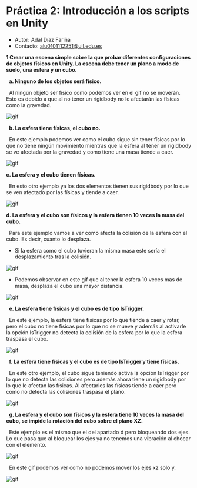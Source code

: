 # Práctica 2: Introducción a los scripts en Unity

- Autor: Adal Díaz Fariña
- Contacto: alu0101112251@ull.edu.es

**1 Crear una escena simple sobre la que probar diferentes configuraciones de objetos físicos en Unity. La escena debe tener un plano a modo de suelo, una esfera y un cubo.**

&nbsp;&nbsp;**a. Ninguno de los objetos será físico.**

&nbsp;&nbsp;Al ningún objeto ser físico como podemos ver en el gif no se moverán. Esto es debido a que al no tener un rigidbody no le afectarán las físicas como la gravedad.

  ![gif](gif/1_a.gif)

&nbsp;&nbsp;**b. La esfera tiene físicas, el cubo no.**

&nbsp;&nbsp;En este ejemplo podemos ver como el cubo sigue sin tener físicas por lo que no tiene ningún movimiento mientras que la esfera al tener un rigidbody se ve afectada por la gravedad y como tiene una masa tiende a caer.

  ![gif](gif/1_b.gif)

  **c. La esfera y el cubo tienen físicas.**

&nbsp;&nbsp;En esto otro ejemplo ya los dos elementos tienen sus rigidbody por lo que se ven afectado por las físicas y tiende a caer.

  ![gif](gif/1_c.gif)

  **d. La esfera y el cubo son físicos y la esfera tienen 10 veces la masa del cubo.**

&nbsp;&nbsp;Para este ejemplo vamos a ver como afecta la colisión de la esfera con el cubo. Es decir, cuanto lo desplaza.

  - Si la esfera como el cubo tuvieran la misma masa este sería el desplazamiento tras la colisión.

  ![gif](gif/1_d_massx1.gif)

  - Podemos observar en este gif que al tener la esfera 10 veces mas de masa, desplaza el cubo una mayor distancia.

  ![gif](gif/1_d_massx10.gif)

&nbsp;&nbsp;**e. La esfera tiene físicas y el cubo es de tipo IsTrigger.**

&nbsp;&nbsp;En este ejemplo, la esfera tiene físicas por lo que tiende a caer y rotar, pero el cubo no tiene físicas por lo que no se mueve y además al activarle la opción IsTrigger no detecta la colisión de la esfera por lo que la esfera traspasa el cubo.

  ![gif](gif/1_e.gif)

&nbsp;&nbsp;**f. La esfera tiene físicas y el cubo es de tipo IsTrigger y tiene físicas.**

&nbsp;&nbsp;En este otro ejemplo, el cubo sigue teniendo activa la opción IsTrigger por lo que no detecta las colisiones pero además ahora tiene un rigidbody por lo que le afectan las físicas. Al afectarles las físicas tiende a caer pero como no detecta las colisiones traspasa el plano.

  ![gif](gif/1_f.gif)

&nbsp;&nbsp;**g. La esfera y el cubo son físicos y la esfera tiene 10 veces la masa del cubo, se impide la rotación del cubo sobre el plano XZ.**

&nbsp;&nbsp;Este ejemplo es el mismo que el del apartado d pero bloqueando dos ejes. Lo que pasa que al bloquear los ejes ya no tenemos una vibración al chocar con el elemento.

  ![gif](gif/1_g.gif)

&nbsp;&nbsp;En este gif podemos ver como no podemos mover los ejes xz solo y.

  ![gif](gif/1_g_block.gif)









